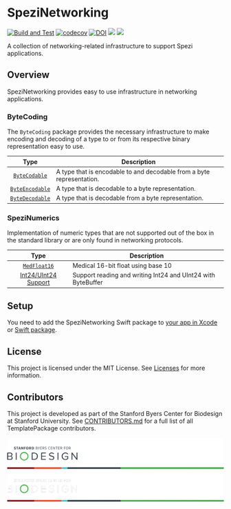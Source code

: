 <!--
                  
This source file is part of the Stanford Spezi open-source project

SPDX-FileCopyrightText: 2022 Stanford University and the project authors (see CONTRIBUTORS.md)

SPDX-License-Identifier: MIT
             
-->

# SpeziNetworking

[![Build and Test](https://github.com/StanfordSpezi/SpeziNetworking/actions/workflows/build-and-test.yml/badge.svg)](https://github.com/StanfordSpezi/SpeziNetworking/actions/workflows/build-and-test.yml)
[![codecov](https://codecov.io/gh/StanfordSpezi/SpeziNetworking/graph/badge.svg?token=emNLUokqWO)](https://codecov.io/gh/StanfordSpezi/SpeziNetworking)
[![DOI](https://zenodo.org/badge/811321013.svg)](https://zenodo.org/doi/10.5281/zenodo.11508061)
[![](https://img.shields.io/endpoint?url=https%3A%2F%2Fswiftpackageindex.com%2Fapi%2Fpackages%2FStanfordSpezi%2FSpeziNetworking%2Fbadge%3Ftype%3Dswift-versions)](https://swiftpackageindex.com/StanfordSpezi/SpeziNetworking)
[![](https://img.shields.io/endpoint?url=https%3A%2F%2Fswiftpackageindex.com%2Fapi%2Fpackages%2FStanfordSpezi%2FSpeziNetworking%2Fbadge%3Ftype%3Dplatforms)](https://swiftpackageindex.com/StanfordSpezi/SpeziNetworking)

A collection of networking-related infrastructure to support Spezi applications.

## Overview

SpeziNetworking provides easy to use infrastructure in networking applications.

### ByteCoding

The `ByteCoding` package provides the necessary infrastructure to make encoding and decoding of a type to or from its
respective binary representation easy to use.

|                                                         Type                                                          | Description                                                           |
|:---------------------------------------------------------------------------------------------------------------------:|-----------------------------------------------------------------------|
|   [`ByteCodable`](https://swiftpackageindex.com/stanfordspezi/spezinetworking/documentation/bytecoding/bytecodable)   | A type that is encodable to and decodable from a byte representation. |
| [`ByteEncodable`](https://swiftpackageindex.com/stanfordspezi/spezinetworking/documentation/bytecoding/byteencodable) | A type that is decodable to a byte representation.                    |
| [`ByteDecodable`](https://swiftpackageindex.com/stanfordspezi/spezinetworking/documentation/bytecoding/bytedecodable) | A type that is decodable from a byte representation.                  |

### SpeziNumerics

Implementation of numeric types that are not supported out of the box in the standard library or are only found in networking protocols.

|                                                                  Type                                                                  | Description                                                  |
|:--------------------------------------------------------------------------------------------------------------------------------------:|--------------------------------------------------------------|
|           [`MedFloat16`](https://swiftpackageindex.com/stanfordspezi/spezinetworking/documentation/spezinumerics/medfloat16)           | Medical 16-bit float using base 10                           |
| [Int24/UInt24 Support](https://swiftpackageindex.com/stanfordspezi/spezinetworking/documentation/spezinumerics#24-bit-integer-support) | Support reading and writing Int24 and UInt24 with ByteBuffer |

## Setup

You need to add the SpeziNetworking Swift package to
[your app in Xcode](https://developer.apple.com/documentation/xcode/adding-package-dependencies-to-your-app#) or
[Swift package](https://developer.apple.com/documentation/xcode/creating-a-standalone-swift-package-with-xcode#Add-a-dependency-on-another-Swift-package).

## License
This project is licensed under the MIT License. See [Licenses](https://github.com/StanfordSpezi/SpeziNetworking/tree/main/LICENSES) for more information.


## Contributors
This project is developed as part of the Stanford Byers Center for Biodesign at Stanford University.
See [CONTRIBUTORS.md](https://github.com/StanfordSpezi/SpeziNetworking/tree/main/CONTRIBUTORS.md) for a full list of all TemplatePackage contributors.

![Stanford Byers Center for Biodesign Logo](https://raw.githubusercontent.com/StanfordSpezi/.github/main/assets/Footer.png#gh-light-mode-only)
![Stanford Byers Center for Biodesign Logo](https://raw.githubusercontent.com/StanfordSpezi/.github/main/assets/Footer~dark.png#gh-dark-mode-only)
